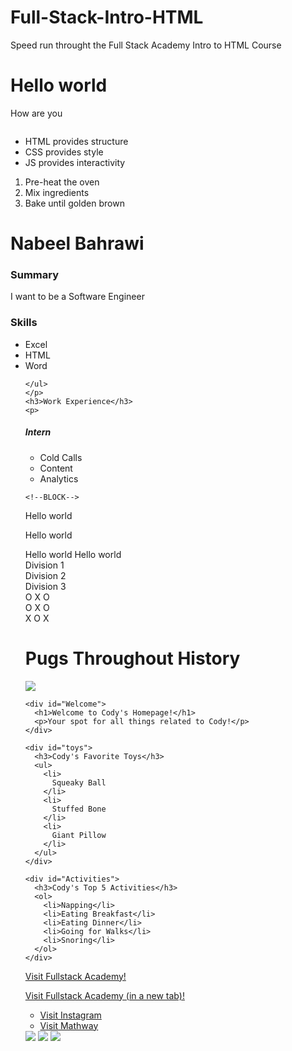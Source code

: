 # Full-Stack-Intro-HTML
Speed run throught the Full Stack Academy Intro to HTML Course
<!-- GENERAL PRACTICE -->
<body>
    <h1>Hello world</h1>
    <p>How are you</p>
    <img scr="brick wall.jpg"/>
  </body>
  
  <body>
   <ul>
    <li>HTML provides structure</li>
    <li>CSS provides style</li>
    <li>JS provides interactivity</li>
  </ul>
  <ol>
    <li>Pre-heat the oven</li>
    <li>Mix ingredients</li>
    <li>Bake until golden brown</li>
  </ol>
  
  <!-- RESUME PRACTICE -->
<body>
    <h1>Nabeel Bahrawi</h1>
    <h3>Summary</h3>
    <p> I want to be a Software Engineer     </p>
    <h3>Skills</h3>
    <p>
    <ul>
      <li>Excel
      <li>  HTML
      <li> Word
        
    </ul>
    </p>
    <h3>Work Experience</h3>
    <p>
  <h5>Intern</h5>
  <ul>
    <li> Cold Calls
    <li> Content
    <li> Analytics
  </ul>
    </p>
  </body>
  
  <!-- BLOCK AND INLINE AND DIV-->
    <!--BLOCK-->
  <p>Hello world</p><p>Hello world</p>
    <!--Inline-->
  <span>Hello world</span>
  <span>Hello world</span>
    <!--div-->
  <div>Division 1</div>
  <div>Division 2</div>
  <div>Division 3</div>
  <!--TIC TAC TOE PRACTICE-->
  <div>
      <span>O</span>
      <span>X</span>
      <span>O</span>
  </div>
  <div>
    <span>O</span>
    <span>X</span>
    <span>O</span>
</div>
<div>
    <span>X</span>
    <span>O</span>
    <span>X</span>
</div>

<!--Attributes-->
  <!--Syntax-->
  <body>
      <div id="main-section"> 
          <h1>Pugs Throughout History</h1>
          <!--Adding an Image-->
          <img src="https://media-be.chewy.com/wp-content/uploads/2021/05/27140116/Pug_FeaturedImage-1024x615.jpg"/>
      </div>
  </body>
  <!--ID ATTRIBUTE-->
  <body>
  
    <div id="Welcome">
      <h1>Welcome to Cody's Homepage!</h1>
      <p>Your spot for all things related to Cody!</p>
    </div>
    
    <div id="toys">
      <h3>Cody's Favorite Toys</h3>
      <ul>
        <li>
          Squeaky Ball
        </li>
        <li>
          Stuffed Bone
        </li>
        <li>
          Giant Pillow
        </li>
      </ul>
    </div>
      
    <div id="Activities">
      <h3>Cody's Top 5 Activities</h3>
      <ol>
        <li>Napping</li>
        <li>Eating Breakfast</li>
        <li>Eating Dinner</li>
        <li>Going for Walks</li>
        <li>Snoring</li>
      </ol>
    </div>
    
  </body>

  <!--LINKS/Anchor need href-->
  <a href="https://www.fullstackacademy.com/">Visit Fullstack Academy!</a>
  <!--Open in new tab-->
  <a href="https://www.fullstackacademy.com/" target="_blank">Visit Fullstack Academy (in a new tab)!</a>
<!--Bookmarks Practice-->
<body>
    <ul>
      <li> 
        <a href="https://www.instagram.com/" target="_blank">Visit Instagram</a>
      <li>
        <a href="https://www.mathway.com/Algebra" target="_blank"> Visit Mathway </a>
    </ul>
  </body>
<!--Image Gallery Practice-->
<Body>
    <img src="https://learndotresources.s3.amazonaws.com/workshop/5b68692105739d0004e2cfd4/mercury.png"/>
    <img src="https://learndotresources.s3.amazonaws.com/workshop/5b68692105739d0004e2cfd4/venus.png"/>
     <img src="https://learndotresources.s3.amazonaws.com/workshop/5b68692105739d0004e2cfd4/earth.png"/>
  </body>
  


